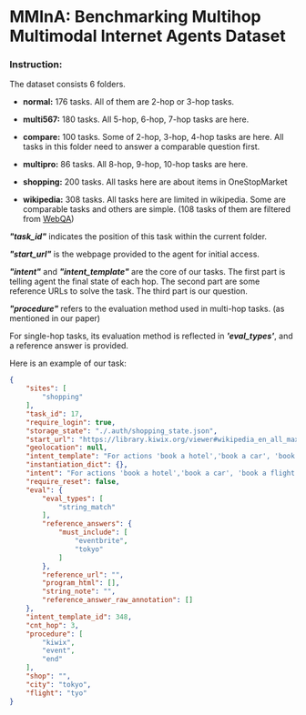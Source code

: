 # MMInA: Benchmarking Multihop Multimodal Internet Agents Dataset

### Instruction:

The dataset consists $6$ folders.

- **normal:** 176 tasks. All of them are 2-hop or 3-hop tasks.

- **multi567:** 180 tasks. All 5-hop, 6-hop, 7-hop tasks are here.

- **compare:** 100 tasks. Some of 2-hop, 3-hop, 4-hop tasks are here. All tasks in this folder need to answer a comparable question first.

- **multipro:** 86 tasks. All 8-hop, 9-hop, 10-hop tasks are here.

- **shopping:** 200 tasks. All tasks here are about items in OneStopMarket

- **wikipedia:** 308 tasks. All tasks here are limited in wikipedia. Some are comparable tasks and others are simple. (108 tasks of them are filtered from [WebQA])

***"task_id"*** indicates the position of this task within the current folder.

***"start_url"*** is the webpage provided to the agent for initial access.

***"intent"*** and ***"intent_template"*** are the core of our tasks. The first part is telling agent the final state of each hop. The second part are some reference URLs to solve the task. The third part is our question.

***"procedure"*** refers to the evaluation method used in multi-hop tasks. (as mentioned in our paper)

For single-hop tasks, its evaluation method is reflected in ***'eval_types'***, and a reference answer is provided.

Here is an example of our task:

```json
{
    "sites": [
        "shopping"
    ],
    "task_id": 17,
    "require_login": true,
    "storage_state": "./.auth/shopping_state.json",
    "start_url": "https://library.kiwix.org/viewer#wikipedia_en_all_maxi_2024-01/A/User%3AThe_other_Kiwix_guy/Landing",
    "geolocation": null,
    "intent_template": "For actions 'book a hotel','book a car', 'book a flight','search on the Youtube', 'search on the twitter', 'search some events', 'Find food', 'Travel Guide', 'Exchange dollars': the action is finished just after click the search button! Attention: If you think all the actions had been done, return the final url as the answer!!! \n\n Here are some reference urls: Wiki: https://library.kiwix.org/viewer#wikipedia_en_all_maxi_2024-01/A/User%3AThe_other_Kiwix_guy/Landing  \nRent a car:https://sg.trip.com/carhire/?channelid=14409&locale=en-SG&curr=USD \nBook a flight:https://www.momondo.com/ \nBook a hotel:https://sg.trip.com/hotels/?locale=en-SG&curr=USD \nShopping:http://localhost:7770/ \nSearch an event:https://www.eventbrite.com/ \nTwitter:https://twitter.com/home \nYoutube:https://www.youtube.com/ \nFind food:https://www.timeout.com/ \nExchange dollars: https://www.xe.com/ \nTravel Guide:https://www.nomadicmatt.com \n\n\n Question:- Which city has a red tower, Tokyo or San Francisco? Help me check some events there.",
    "instantiation_dict": {},
    "intent": "For actions 'book a hotel','book a car', 'book a flight','search on the Youtube', 'search on the twitter', 'search some events', 'Find food', 'Travel Guide', 'Exchange dollars': the action is finished just after click the search button! Attention: If you think all the actions had been done, return the final url as the answer!!! \n\n Here are some reference urls: Wiki: https://library.kiwix.org/viewer#wikipedia_en_all_maxi_2024-01/A/User%3AThe_other_Kiwix_guy/Landing  \nRent a car:https://sg.trip.com/carhire/?channelid=14409&locale=en-SG&curr=USD \nBook a flight:https://www.momondo.com/ \nBook a hotel:https://sg.trip.com/hotels/?locale=en-SG&curr=USD \nShopping:http://localhost:7770/ \nSearch an event:https://www.eventbrite.com/ \nTwitter:https://twitter.com/home \nYoutube:https://www.youtube.com/ \nFind food:https://www.timeout.com/ \nExchange dollars: https://www.xe.com/ \nTravel Guide:https://www.nomadicmatt.com \n\n\n Question:- Which city has a red tower, Tokyo or San Francisco? Help me check some events there.",
    "require_reset": false,
    "eval": {
        "eval_types": [
            "string_match"
        ],
        "reference_answers": {
            "must_include": [
                "eventbrite",
                "tokyo"
            ]
        },
        "reference_url": "",
        "program_html": [],
        "string_note": "",
        "reference_answer_raw_annotation": []
    },
    "intent_template_id": 348,
    "cnt_hop": 3,
    "procedure": [
        "kiwix",
        "event",
        "end"
    ],
    "shop": "",
    "city": "tokyo",
    "flight": "tyo"
}
```


[WebQA]: https://openaccess.thecvf.com/content/CVPR2022/papers/Chang_WebQA_Multihop_and_Multimodal_QA_CVPR_2022_paper.pdf